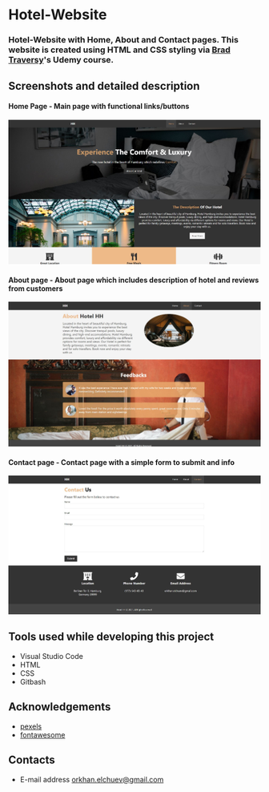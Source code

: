 # Hotel-Website
### Hotel-Website with Home, About and Contact pages. This website is created using HTML and CSS styling via [Brad Traversy](https://www.udemy.com/course/modern-html-css-from-the-beginning/)'s Udemy course.

## Screenshots and detailed description
#### Home Page - Main page with functional links/buttons


![](ImagesForReadme/Home-page.JPG)


#### About page - About page which includes description of hotel and reviews from customers


![](ImagesForReadme/About-page.JPG)


#### Contact page - Contact page with a simple form to submit and info


![](ImagesForReadme/Contact-page.JPG)


## Tools used while developing this project
- Visual Studio Code
- HTML
- CSS
- Gitbash

## Acknowledgements
- [pexels](https://www.pexels.com/)
- [fontawesome](https://fontawesome.com/)

## Contacts 
- E-mail address orkhan.elchuev@gmail.com
